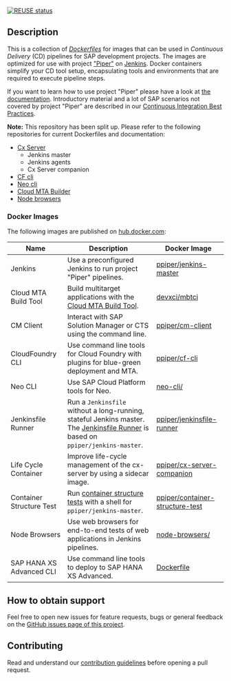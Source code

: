 [![REUSE status](https://api.reuse.software/badge/github.com/SAP/devops-docker-images)](https://api.reuse.software/info/github.com/SAP/devops-docker-images)

## Description

This is a collection of [_Dockerfiles_](https://docs.docker.com/engine/reference/builder/) for images that can be used in _Continuous Delivery_ (CD) pipelines
for SAP development projects. The images are optimized for use with project ["Piper"](https://github.com/SAP/jenkins-library) on [Jenkins](https://jenkins.io/). Docker containers simplify your CD tool setup, encapsulating
tools and environments that are required to execute pipeline steps.

If you want to learn how to use project "Piper" please have a look at [the documentation](https://github.com/SAP/jenkins-library/blob/master/README.md). Introductory material and a lot of SAP scenarios not covered by project "Piper" are described in our [Continuous Integration Best Practices][cicd-best-practices].

**Note:** This repository has been split up.
Please refer to the following repositories for current Dockerfiles and documentation:

* [Cx Server](https://github.com/SAP/devops-docker-cx-server)
    * Jenkins master
    * Jenkins agents
    * Cx Server companion
* [CF cli](https://github.com/SAP/devops-docker-cf-cli)
* [Neo cli](https://github.com/SAP/devops-docker-neo-cli)
* [Cloud MTA Builder](https://sap.github.io/cloud-mta-build-tool)
* [Node browsers](https://github.com/SAP/devops-docker-node-browsers)

### Docker Images

The following images are published on [hub.docker.com](https://hub.docker.com/search?q=ppiper&type=image):

| Name | Description | Docker Image |
|------|-------------|------|
| Jenkins | Use a preconfigured Jenkins to run project "Piper" pipelines. | [ppiper/jenkins-master](https://hub.docker.com/r/ppiper/jenkins-master) |
| Cloud MTA Build Tool | Build multitarget applications with the [Cloud MTA Build Tool](https://sap.github.io/cloud-mta-build-tool/). | [devxci/mbtci](https://hub.docker.com/r/devxci/mbtci) |
| CM Client | Interact with SAP Solution Manager or CTS using the command line. | [ppiper/cm-client](https://hub.docker.com/r/ppiper/cm-client) |
| CloudFoundry CLI | Use command line tools for Cloud Foundry with plugins for blue-green deployment and MTA. | [ppiper/cf-cli](https://hub.docker.com/r/ppiper/cf-cli) |
| Neo CLI | Use SAP Cloud Platform tools for Neo. | [neo-cli/](https://hub.docker.com/r/ppiper/neo-cli/) |
| Jenkinsfile Runner| Run a `Jenkinsfile` without a long-running, stateful Jenkins master. The [Jenkinsfile Runner](https://github.com/jenkinsci/jenkinsfile-runner) is based on `ppiper/jenkins-master`. | [ppiper/jenkinsfile-runner](https://hub.docker.com/r/ppiper/jenkinsfile-runner) |
| Life Cycle Container| Improve life-cycle management of the cx-server by using a sidecar image.|[ppiper/cx-server-companion](https://hub.docker.com/r/ppiper/cx-server-companion) |
| Container Structure Test| Run [container structure tests](https://github.com/GoogleContainerTools/container-structure-test) with a shell for `ppiper/jenkins-master`.|[ppiper/container-structure-test](https://hub.docker.com/r/ppiper/container-structure-test)|
| Node Browsers | Use web browsers for end-to-end tests of web applications in Jenkins pipelines. | [node-browsers/](https://hub.docker.com/r/ppiper/node-browsers/) |
| SAP HANA XS Advanced CLI | Use command line tools to deploy to SAP HANA XS Advanced. | [Dockerfile](https://github.com/SAP/devops-docker-xsa-cli/) |

## How to obtain support

Feel free to open new issues for feature requests, bugs or general feedback on
the [GitHub issues page of this project][devops-docker-images-issues].

## Contributing

Read and understand our [contribution guidelines][contribution]
before opening a pull request.

[devops-docker-images-issues]: https://github.com/SAP/devops-docker-images/issues
[contribution]: https://github.com/SAP/devops-docker-images/blob/master/CONTRIBUTING.md
[cicd-best-practices]: https://help.sap.com/docs/CICD_OVERVIEW/3324745951b44b578bd65221d2ff8f9a/1ae37c7c7ad343589e2bd2fd424c9105.html?language=en-US